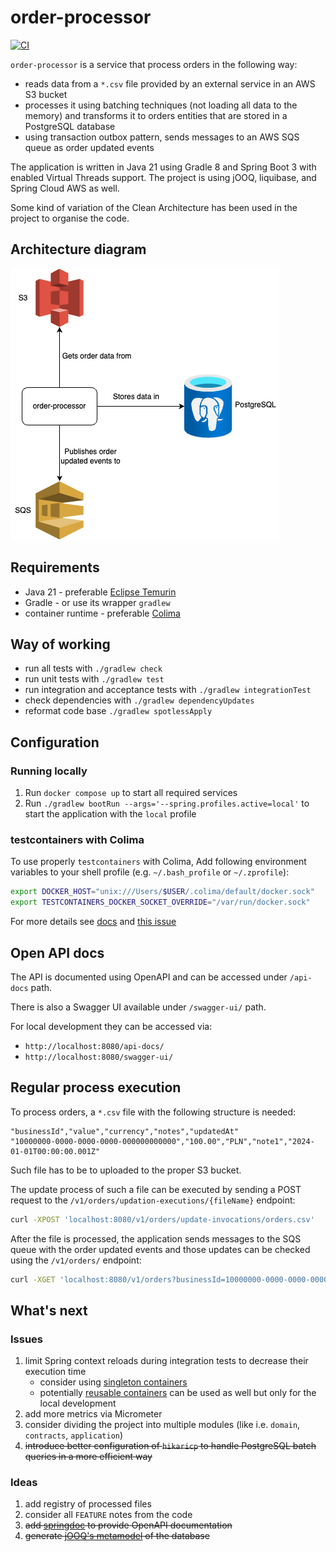 # order-processor

[![CI](https://github.com/kraluk/order-processor/actions/workflows/ci.yaml/badge.svg?branch=main)](https://github.com/kraluk/order-processor/actions/workflows/ci.yaml)

`order-processor` is a service that process orders in the following way:

* reads data from a `*.csv` file provided by an external service in an AWS S3 bucket
* processes it using batching techniques (not loading all data to the memory) and transforms it to orders entities that
  are stored in a PostgreSQL database
* using transaction outbox pattern, sends messages to an AWS SQS queue as order updated events

The application is written in Java 21 using Gradle 8 and Spring Boot 3 with enabled Virtual Threads support. The project
is using jOOQ, liquibase, and Spring Cloud AWS as well.

Some kind of variation of the Clean Architecture has been used in the project to organise the code.

## Architecture diagram

![Architecture Diagram](docs/diagrams/architecture.drawio.png)

## Requirements

* Java 21 - preferable [Eclipse Temurin](https://adoptium.net/)
* Gradle - or use its wrapper `gradlew`
* container runtime - preferable [Colima](https://github.com/abiosoft/colima)

## Way of working

* run all tests with `./gradlew check`
* run unit tests with `./gradlew test`
* run integration and acceptance tests with `./gradlew integrationTest`
* check dependencies with `./gradlew dependencyUpdates`
* reformat code base `./gradlew spotlessApply`

## Configuration

### Running locally

1. Run `docker compose up` to start all required services
2. Run `./gradlew bootRun --args='--spring.profiles.active=local'` to start the application with the `local` profile

### testcontainers with Colima

To use properly `testcontainers` with Colima, Add following environment variables to your shell profile (e.g.
`~/.bash_profile` or `~/.zprofile`):

```bash
export DOCKER_HOST="unix:///Users/$USER/.colima/default/docker.sock"
export TESTCONTAINERS_DOCKER_SOCKET_OVERRIDE="/var/run/docker.sock"
```

For more details see [docs](https://java.testcontainers.org/supported_docker_environment/)
and [this issue](https://github.com/testcontainers/testcontainers-java/issues/5034)

## Open API docs

The API is documented using OpenAPI and can be accessed under `/api-docs` path.

There is also a Swagger UI available under `/swagger-ui/` path.

For local development they can be accessed via:
* `http://localhost:8080/api-docs/`
* `http://localhost:8080/swagger-ui/`

## Regular process execution

To process orders, a `*.csv` file with the following structure is needed:

```csv
"businessId","value","currency","notes","updatedAt"
"10000000-0000-0000-0000-000000000000","100.00","PLN","note1","2024-01-01T00:00:00.001Z"
```

Such file has to be to uploaded to the proper S3 bucket.

The update process of such a file can be executed by sending a POST request to the
`/v1/orders/updation-executions/{fileName}` endpoint:

```bash
curl -XPOST 'localhost:8080/v1/orders/update-invocations/orders.csv'
```

After the file is processed, the application sends messages to the SQS queue with the order updated events and those
updates can be checked using the `/v1/orders/` endpoint:

```bash
curl -XGET 'localhost:8080/v1/orders?businessId=10000000-0000-0000-0000-000000000000'
```

## What's next

### Issues

1. limit Spring context reloads during integration tests to decrease their execution time
    * consider
      using [singleton containers](https://java.testcontainers.org/test_framework_integration/manual_lifecycle_control/)
    * potentially [reusable containers](https://java.testcontainers.org/features/reuse/) can be used as well but only
      for the local development
2. add more metrics via Micrometer
3. consider dividing the project into multiple modules (like i.e. `domain`, `contracts`, `application`)
4. ~~introduce better configuration of `hikaricp` to handle PostgreSQL batch queries in a more efficient way~~

### Ideas

1. add registry of processed files
2. consider all `FEATURE` notes from the code
3. ~~add [springdoc](https://springdoc.org/) to provide OpenAPI documentation~~
4. ~~generate [jOOQ's metamodel](https://www.jooq.org/doc/latest/manual/code-generation/codegen-gradle/) of the database~~
